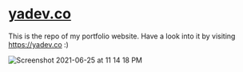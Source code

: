 # [yadev.co](https://yadev.co)

This is the repo of my portfolio website. Have a look into it by visiting https://yadev.co :)

![Screenshot 2021-06-25 at 11 14 18 PM](https://user-images.githubusercontent.com/21107275/123476251-11240880-d61a-11eb-81ad-e1a86548dbfb.png)
